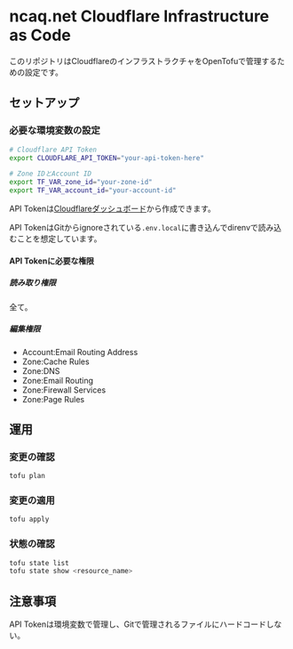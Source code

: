 # ncaq.net Cloudflare Infrastructure as Code

このリポジトリはCloudflareのインフラストラクチャをOpenTofuで管理するための設定です。

## セットアップ

### 必要な環境変数の設定

```bash
# Cloudflare API Token
export CLOUDFLARE_API_TOKEN="your-api-token-here"

# Zone IDとAccount ID
export TF_VAR_zone_id="your-zone-id"
export TF_VAR_account_id="your-account-id"
```

API Tokenは[Cloudflareダッシュボード](https://dash.cloudflare.com/profile/api-tokens)から作成できます。

API TokenはGitからignoreされている`.env.local`に書き込んでdirenvで読み込むことを想定しています。

#### API Tokenに必要な権限

##### 読み取り権限

全て。

##### 編集権限

- Account:Email Routing Address
- Zone:Cache Rules
- Zone:DNS
- Zone:Email Routing
- Zone:Firewall Services
- Zone:Page Rules

## 運用

### 変更の確認

```bash
tofu plan
```

### 変更の適用

```bash
tofu apply
```

### 状態の確認

```bash
tofu state list
tofu state show <resource_name>
```

## 注意事項

API Tokenは環境変数で管理し、Gitで管理されるファイルにハードコードしない。
